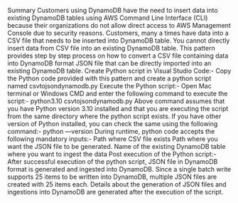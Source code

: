 Summary
Customers using DynamoDB have the need to insert data into existing DynamoDB tables using AWS Command Line Interface (CLI) because their organizations do not allow direct access to AWS Management Console due to security reasons.
Customers, many a times have data into a CSV file that needs to be inserted into DynamoDB table. You cannot directly insert data from CSV file into an existing DynamoDB table.
This pattern provides step by step process on how to convert a CSV file containing data into DynamoDB format JSON file that can be directly imported into an existing DynamoDB table.
Create Python script in Visual Studio Code:-
Copy the Python code provided with this pattern and create a python script named csvtojsondynamodb.py
Execute the Python script:-
Open Mac terminal or Windows CMD and enter the following command to execute the script:-
python3.10 csvtojsondynamodb.py
Above command assumes that you have Python version 3.10 installed and that you are executing the script from the same directory where the python script exists.
If you have other version of Python installed, you can check the same using the following command:-
python —version
During runtime, python code accepts the following mandatory inputs:-
Path where CSV file exists
Path where you want the JSON file to be generated.
Name of the existing DynamoDB table where you want to ingest the data
Post execution of the Python script:-
After  successful execution of the python script, JSON file in DynamoDB format is generated and ingested into DynamoDB. Since a single batch write supports 25 items to be written into DynamoDB, multiple JSON files are created with 25 items each. Details about the generation of JSON files and ingestions into DynamoDB are generated after the execution of the script.
